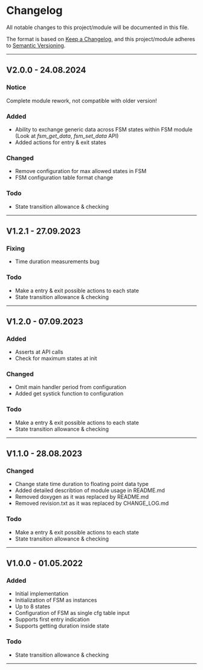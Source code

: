 # Changelog
All notable changes to this project/module will be documented in this file.

The format is based on [Keep a Changelog](https://keepachangelog.com/en/1.0.0/),
and this project/module adheres to [Semantic Versioning](https://semver.org/spec/v2.0.0.html).

---
## V2.0.0 - 24.08.2024

### Notice
Complete module rework, not compatible with older version!

### Added
 - Ability to exchange generic data across FSM states within FSM module (Look at *fsm_get_data*, *fsm_set_data* API)
 - Added actions for entry & exit states

### Changed
 - Remove configuration for max allowed states in FSM
 - FSM configuration table format change

### Todo
 - State transition allowance & checking

---
## V1.2.1 - 27.09.2023

### Fixing
 - Time duration measurements bug

### Todo
 - Make a entry & exit possible actions to each state
 - State transition allowance & checking

---
## V1.2.0 - 07.09.2023

### Added
 - Asserts at API calls
 - Check for maximum states at init

### Changed
 - Omit main handler period from configuration
 - Added get systick function to configuration  

### Todo
 - Make a entry & exit possible actions to each state
 - State transition allowance & checking

---
## V1.1.0 - 28.08.2023

### Changed
 - Change state time duration to floating point data type 
 - Added detailed describtion of module usage in README.md
 - Removed doxygen as it was replaced by README.md
 - Removed revision.txt as it was replaced by CHANGE_LOG.md

### Todo
 - Make a entry & exit possible actions to each state
 - State transition allowance & checking

---
## V1.0.0 - 01.05.2022

### Added
 - Initial implementation
 - Initialization of FSM as instances
 - Up to 8 states
 - Configuration of FSM as single cfg table input
 - Supports first entry indication
 - Supports getting duration inside state

### Todo
 - State transition allowance & checking

---